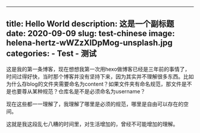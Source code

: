 
---
title: Hello World
description: 这是一个副标题
date: 2020-09-09
slug: test-chinese
image: helena-hertz-wWZzXlDpMog-unsplash.jpg
categories:
    - Test
    - 测试
---
这是我的第一条博客，现在想想我第一次用hexo做博客已经是三年前的事情了，时间过得好快，当时那个博客并没有坚持下来，因为其实并不理解很多东西。比如为什么存blog的文件夹需要命名为content？如果文件夹有命名规范，那文件是不是也要尊从某种规范？仓库名是不是必须命名为username？

现在这些都一一理解了，我理解了哪里是必须的规范，哪里是自由可以存在的空间。

这就是我这段乱七八糟的时间里，对生活增加的，曾经不可能增加的理解。
